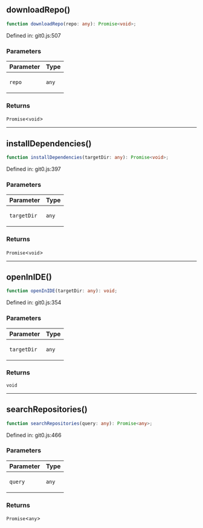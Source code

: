 ## downloadRepo()

```ts
function downloadRepo(repo: any): Promise<void>;
```

Defined in: git0.js:507

### Parameters

<table>
<thead>
<tr>
<th>Parameter</th>
<th>Type</th>
</tr>
</thead>
<tbody>
<tr>
<td>

`repo`

</td>
<td>

`any`

</td>
</tr>
</tbody>
</table>

### Returns

`Promise`&lt;`void`&gt;

***

## installDependencies()

```ts
function installDependencies(targetDir: any): Promise<void>;
```

Defined in: git0.js:397

### Parameters

<table>
<thead>
<tr>
<th>Parameter</th>
<th>Type</th>
</tr>
</thead>
<tbody>
<tr>
<td>

`targetDir`

</td>
<td>

`any`

</td>
</tr>
</tbody>
</table>

### Returns

`Promise`&lt;`void`&gt;

***

## openInIDE()

```ts
function openInIDE(targetDir: any): void;
```

Defined in: git0.js:354

### Parameters

<table>
<thead>
<tr>
<th>Parameter</th>
<th>Type</th>
</tr>
</thead>
<tbody>
<tr>
<td>

`targetDir`

</td>
<td>

`any`

</td>
</tr>
</tbody>
</table>

### Returns

`void`

***

## searchRepositories()

```ts
function searchRepositories(query: any): Promise<any>;
```

Defined in: git0.js:466

### Parameters

<table>
<thead>
<tr>
<th>Parameter</th>
<th>Type</th>
</tr>
</thead>
<tbody>
<tr>
<td>

`query`

</td>
<td>

`any`

</td>
</tr>
</tbody>
</table>

### Returns

`Promise`&lt;`any`&gt;
